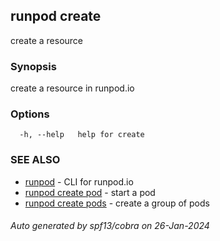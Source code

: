 ## runpod create

create a resource

### Synopsis

create a resource in runpod.io

### Options

```
  -h, --help   help for create
```

### SEE ALSO

* [runpod](runpod.md)	 - CLI for runpod.io
* [runpod create pod](runpod_create_pod.md)	 - start a pod
* [runpod create pods](runpod_create_pods.md)	 - create a group of pods

###### Auto generated by spf13/cobra on 26-Jan-2024
